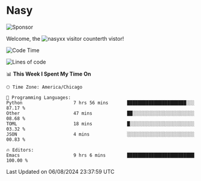 # Nasy

<!--
<p align="center">
<img height="200" src="https://github-readme-stats.vercel.app/api?username=nasyxx&count_private=true&show_icons=true&theme=dracula&include_all_commits=true"/>
<img height="200" src="https://github-readme-stats.vercel.app/api/top-langs/?username=nasyxx&theme=dracula&hide=html,jupyter+notebook&count_private=true&show_icons=true"/>
</p>

  
----------------
-->

![Sponsor](https://img.shields.io/static/v1.svg?label=Sponsor&message=%E2%9D%A4&logo=GitHub&style=flat&color=pink)
 
Welcome, the ![nasyxx visitor counter](https://count.getloli.com/get/@nasyxx?theme=rule34)th vistor!
 
<!--START_SECTION:waka-->
![Code Time](http://img.shields.io/badge/Code%20Time-4%2C559%20hrs%207%20mins-blue)

![Lines of code](https://img.shields.io/badge/From%20Hello%20World%20I%27ve%20Written-6.4%20million%20lines%20of%20code-blue)

📊 **This Week I Spent My Time On** 

```text
🕑︎ Time Zone: America/Chicago

💬 Programming Languages: 
Python                   7 hrs 56 mins       ██████████████████████░░░   87.17 % 
Other                    47 mins             ██░░░░░░░░░░░░░░░░░░░░░░░   08.68 % 
TOML                     18 mins             █░░░░░░░░░░░░░░░░░░░░░░░░   03.32 % 
JSON                     4 mins              ░░░░░░░░░░░░░░░░░░░░░░░░░   00.83 % 

🔥 Editors: 
Emacs                    9 hrs 6 mins        █████████████████████████   100.00 % 
```


 Last Updated on 06/08/2024 23:37:59 UTC
<!--END_SECTION:waka-->

<!-- ![visitors](https://visitor-badge.laobi.icu/badge?page_id=nasyxx.nasyxx) -->

